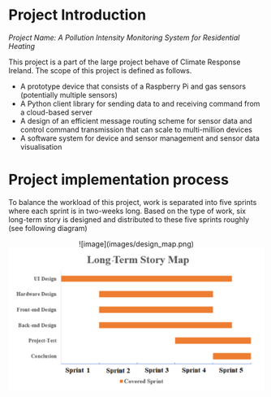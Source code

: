 # Project Introduction
*Project Name: A Pollution Intensity Monitoring System for Residential Heating*

This project is a part of the large project behave of Climate Response Ireland. The scope of this project is defined as follows. 
- A prototype device that consists of a Raspberry Pi and gas sensors (potentially multiple sensors)
- A Python client library for sending data to and receiving command from a cloud-based server
- A design of an efficient message routing scheme for sensor data and control command transmission that can scale to multi-million devices 
- A software system for device and sensor management and sensor data visualisation

# Project implementation process
To balance the workload of this project, work is separated into five sprints where each sprint is in two-weeks long. Based on the type of work, six long-term story is designed and distributed to these five sprints roughly (see following diagram)
<center class="half">
![image](images/design_map.png)
  <img src="images/design_map.png"/>
</center>

